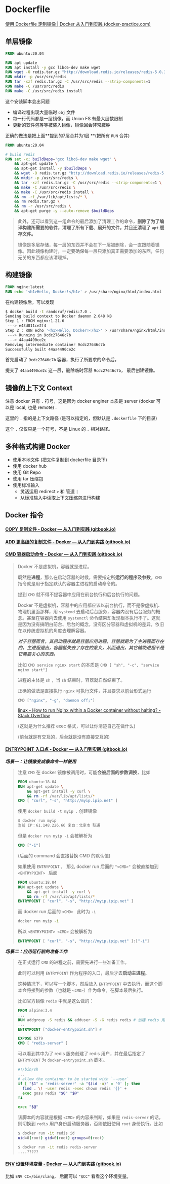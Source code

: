 # Dockerfile

[使用 Dockerfile 定制镜像 | Docker 从入门到实践 (docker-practice.com)](https://vuepress.mirror.docker-practice.com/image/build/#run-执行命令)

## 单层镜像

```dockerfile
FROM ubuntu:20.04

RUN apt update
RUN apt install -y gcc libc6-dev make wget
RUN wget -O redis.tar.gz "http://download.redis.io/releases/redis-5.0.3.tar.gz"
RUN mkdir -p /usr/src/redis
RUN tar -xzf redis.tar.gz -C /usr/src/redis --strip-components=1
RUN make -C /usr/src/redis
RUN make -C /usr/src/redis install
```

这个安装脚本会出问题

- 编译过程出现大量临时 `obj` 文件
- 每一行代码都是一层镜像，而 Union FS 有最大层数限制
- 更新的软件包等等被装入镜像，镜像回会非常臃肿

 正确的做法是把上面**提到的7层合并为1层 **(把所有 `RUN` 合并)

```dockerfile
FROM ubuntu:20.04

# build redis 
RUN set -x; buildDeps='gcc libc6-dev make wget' \
    && apt-get update \
    && apt-get install -y $buildDeps \
    && wget -O redis.tar.gz "http://download.redis.io/releases/redis-5.0.3.tar.gz" \
    && mkdir -p /usr/src/redis \
    && tar -xzf redis.tar.gz -C /usr/src/redis --strip-components=1 \
    && make -C /usr/src/redis \
    && make -C /usr/src/redis install \
    && rm -rf /var/lib/apt/lists/* \
    && rm redis.tar.gz \
    && rm -r /usr/src/redis \
    && apt-get purge -y --auto-remove $buildDeps
```

> 此外，还可以看到这一组命令的最后添加了清理工作的命令，**删除了为了编译构建所需要的软件，清理了所有下载、展开的文件，并且还清理了 `apt` 缓存文件。**
>
> 镜像是多层存储，每一层的东西并不会在下一层被删除，会一直跟随着镜像。因此镜像构建时，一定要确保每一层只添加真正需要添加的东西，任何无关的东西都应该清理掉。

## 构建镜像

```dockerfile
FROM nginx:latest
RUN echo '<h1>Hello, Docker!</h1>' > /usr/share/nginx/html/index.html
```

在构建镜像后，可以发现

```bash
$ docker build -t randoruf/redis:7.0 .
Sending build context to Docker daemon 2.048 kB
Step 1 : FROM nginx:1.21.6
 ---> e43d811ce2f4
Step 2 : RUN echo '<h1>Hello, Docker!</h1>' > /usr/share/nginx/html/index.html
 ---> Running in 9cdc27646c7b
 ---> 44aa4490ce2c
Removing intermediate container 9cdc27646c7b
Successfully built 44aa4490ce2c
```

首先启动了 `9cdc27646c7b` 容器，执行了所要求的命令后，

提交了 `44aa4490ce2c` 这一层，删除临时容器  `9cdc27646c7b`， 最后创建镜像。

## 镜像的上下文 Context 

注意 docker 只有 `.` 符号，这是因为 docker enginer 本质是 server (docker 可以是 local, 也是 remote) .

这里的 `.` 指的是上下文路径 (是可以指定的，但默认是 `.dockerfile` 下的目录)

这个 `.` 仅仅只是一个符号，不是 Linux 的 `.` 相对路径。

## 多种格式构建 Docker 

- 使用本地文件 (把文件复制到 dockerfile 目录下)
- 使用 docker hub 
- 使用 Git Repo 
- 使用 tar 压缩包
- 使用标准输入
  - 灵活运用 redirect `>`  和 管道 `|`
  - 从标准输入中读取上下文压缩包进行构建

## Docker 指令

#### [COPY 复制文件 - Docker — 从入门到实践 (gitbook.io)](https://yeasy.gitbook.io/docker_practice/image/dockerfile/copy)

#### [ADD 更高级的复制文件 - Docker — 从入门到实践 (gitbook.io)](https://yeasy.gitbook.io/docker_practice/image/dockerfile/add)

#### [CMD 容器启动命令 - Docker — 从入门到实践 (gitbook.io)](https://yeasy.gitbook.io/docker_practice/image/dockerfile/cmd)

> Docker 不是虚拟机，容器就是进程。
>
> 既然是**进程**，那么在启动容器的时候，需要指定所**运行的程序及参数**。`CMD` 指令就是用于指定默认的容器主进程的启动命令的。
>
> 提到 `CMD` 就不得不提容器中应用在前台执行和后台执行的问题。
>
> Docker 不是虚拟机，容器中的应用都应该以前台执行，而不是像虚拟机、物理机里面那样，用 `systemd` 去启动后台服务，容器内没有后台服务的概念。甚至在容器内去使用 `systemctl` 命令结果却发现根本执行不了。这就是因为没有搞明白前台、后台的概念，没有区分容器和虚拟机的差异，依旧在以传统虚拟机的角度去理解容器。
>
> ***对于容器而言，其启动程序就是容器应用进程，容器就是为了主进程而存在的，主进程退出，容器就失去了存在的意义，从而退出，其它辅助进程不是它需要关心的东西。***
>
> 比如 `CMD service nginx start` 的本质是 `CMD [ "sh", "-c", "service nginx start"]`
>
> 进程的主体是 `sh` ，当 `sh` 结束时，容器就自然结束了。
>
> 正确的做法是直接执行 `nginx` 可执行文件，并且要求以前台形式运行
>
> ```bash
> CMD ["nginx", "-g", "daemon off;"]
> ```
>
> [linux - How to run Nginx within a Docker container without halting? - Stack Overflow](https://stackoverflow.com/questions/18861300/how-to-run-nginx-within-a-docker-container-without-halting)
>
> (这就是为什么推荐 exec 格式，可以让你清楚自己在做什么)
>
> (前台就是有交互的，后台就是没有直接交互的)

#### [ENTRYPOINT 入口点 - Docker — 从入门到实践 (gitbook.io)](https://yeasy.gitbook.io/docker_practice/image/dockerfile/entrypoint)

***场景一：让镜像变成像命令一样使用***

> 注意 `CMD` 在 docker 镜像被调用时，可能**会被后面的参数调换**，比如
>
> ```dockerfile
> FROM ubuntu:18.04
> RUN apt-get update \
>     && apt-get install -y curl \
>     && rm -rf /var/lib/apt/lists/*
> CMD [ "curl", "-s", "http://myip.ipip.net" ]
> ```
>
>  使用 `docker build -t myip .` 创建镜像
>
> ```bash
> $ docker run myip
> 当前 IP：61.148.226.66 来自：北京市 联通
> ```
>
> 但是 `docker run myip -i` 会被解析为
>
> ```dockerfile
> CMD ["-i"]
> ```
>
> (后面的 command 会直接替换 CMD 的默认值)
>
> 如果使用 `ENTRYPOINT` ， 那么 docker run 后面的 `"<CMD>"` 会被直接加到 `<ENTRYPOINT> ` 后面
>
> ```dockerfile
> FROM ubuntu:18.04
> RUN apt-get update \
>     && apt-get install -y curl \
>     && rm -rf /var/lib/apt/lists/*
> ENTRYPOINT [ "curl", "-s", "http://myip.ipip.net" ]
> ```
>
> 而 docker run 后面的 `<CMD> ` 此时为 `-i`
>
> ```bash
> docker run myip -i
> ```
>
> 所以 `<ENTRYPOINT> <CMD>` 会被解析为
>
> ```dockerfile
> ENTRYPOINT [ "curl", "-s", "http://myip.ipip.net" ]:["-i"] 
> ```

***场景二：应用运行前的准备工作***

> 在正式运行 `CMD` 的进程之前，需要先进行一些准备工作。
>
> 此时可以利用 `ENTRYPOINT` 作为程序的入口，最后才去**启动主进程**。
>
> 这种情况下，可以写一个脚本，然后放入 `ENTRYPOINT` 中去执行，而这个脚本会将接到的参数（也就是 `<CMD>`）作为命令，在脚本最后执行。
>
> 比如官方镜像 `redis` 中就是这么做的：
>
> ```dockerfile
> FROM alpine:3.4
> ...
> RUN addgroup -S redis && adduser -S -G redis redis # 创建 redis 用户
> ...
> ENTRYPOINT ["docker-entrypoint.sh"] # 
> 
> EXPOSE 6379
> CMD [ "redis-server" ]
> ```
>
> 可以看到其中为了 redis 服务创建了 redis 用户，并在最后指定了 `ENTRYPOINT` 为 `docker-entrypoint.sh` 脚本。
>
> ```sh
> #!/bin/sh
> ...
> # allow the container to be started with `--user`
> if [ "$1" = 'redis-server' -a "$(id -u)" = '0' ]; then
> 	find . \! -user redis -exec chown redis '{}' +
> 	exec gosu redis "$0" "$@"
> fi
> 
> exec "$@"
> ```
>
> 该脚本的内容就是根据 `<CMD>` 的内容来判断，如果是 `redis-server` 的话，则切换到 `redis` 用户身份启动服务器，否则依旧使用 `root` 身份执行。比如
>
> ```sh
> $ docker run -it redis id
> uid=0(root) gid=0(root) groups=0(root)
> 
> $ docker run -it redis redis-server
> ....?????
> ```

#### [ENV 设置环境变量 - Docker — 从入门到实践 (gitbook.io)](https://yeasy.gitbook.io/docker_practice/image/dockerfile/env)

比如 `ENV CC=/bin/clang`， 后面可以 `"$CC"` 看看这个环境变量。

 
